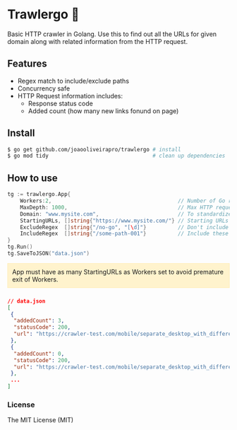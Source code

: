 # Trawlergo 🐛
Basic HTTP crawler in Golang. Use this to find out all the URLs for given domain along with related information from the HTTP request.

## Features
- Regex match to include/exclude paths
- Concurrency safe
- HTTP Request information includes:
    - Response status code
    - Added count (how many new links fonund on page)

## Install
```sh
$ go get github.com/joaooliveirapro/trawlergo # install
$ go mod tidy                                 # clean up dependencies
```

## How to use
```go
tg := trawlergo.App{
	Workers:2,                                        // Number of Go routines 
	MaxDepth: 1000,                                   // Max HTTP requests (safe stop)
	Domain: "www.mysite.com",                         // To standardize relative URLs. Don't include the protocol
	StartingURLs, []string{"https://www.mysite.com/"} // Starting URLs
	ExcludeRegex  []string{"/no-go", "[\d]"}          // Don't include these paths
	IncludeRegex  []string{"/some-path-001"}          // Include these paths
}
tg.Run()
tg.SaveToJSON("data.json")
```
<div style="background-color: #fff3cd; border: 1px solid #ffecb5; padding: 10px;">
App must have as many StartingURLs as Workers set to avoid premature exit of Workers. 
</div>

###
```json
// data.json
[
 {
  "addedCount": 3,
  "statusCode": 200,
  "url": "https://crawler-test.com/mobile/separate_desktop_with_different_h1"
 },
 {
  "addedCount": 0,
  "statusCode": 200,
  "url": "https://crawler-test.com/mobile/separate_desktop_with_different_links_in"
 },
 ...
]

```

### License
The MIT License (MIT)
